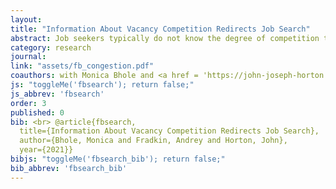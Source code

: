 ```yaml
---
layout: 
title: "Information About Vacancy Competition Redirects Job Search"
abstract: Job seekers typically do not know the degree of competition they face for a particular vacancy. As a result, they may unwittingly send applications to vacancies with a lot of competition and may overlook vacancies with little competition. We study how providing information about competition for a vacancy redirects applications. To do so, we conduct three field experiments on a large online job platform in which treated job searchers are shown information about the number of prior applicants to a vacancy. This information increases overall applications and redirects applications to vacancies with few prior applications. Applications are sent to vacancies that receive fewer cumulative applications but result in similar outcomes to control applications. We use a complementary treatment to show that job seekers also use the age of the vacancy to direct search towards newer vacancies with relatively little competition. Our results are consistent with a model in which searchers have imperfect information about competition for a vacancy and redirect their search towards less competitive vacancies when they receive an improved signal.
category: research
journal: 
link: "assets/fb_congestion.pdf"
coauthors: with Monica Bhole and <a href = 'https://john-joseph-horton.com/'> John Horton </a>
js: "toggleMe('fbsearch'); return false;"
js_abbrev: 'fbsearch'
order: 3
published: 0
bib: <br> @article{fbsearch,
  title={Information About Vacancy Competition Redirects Job Search},
  author={Bhole, Monica and Fradkin, Andrey and Horton, John},
  year={2021}}
bibjs: "toggleMe('fbsearch_bib'); return false;"
bib_abbrev: 'fbsearch_bib'
---
```

